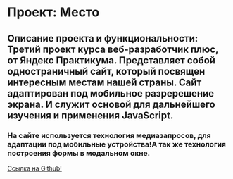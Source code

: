 # Проект: Место

## Описание проекта и функциональности: Третий проект курса веб-разработчик плюс, от Яндекс Практикума. Представляет собой одностраничный сайт, который посвящен интересным местам нашей страны. Сайт адаптирован под мобильное разререшение экрана. И служит основой для дальнейшего изучения и применения JavaScript.

### На сайте используется технология медиазапросов, для адаптации под мобильные устройства!А так же технология построения формы в модальном окне.

[Ссылка на Github!](https://aldvor.github.io/mesto-project/)